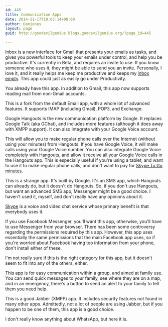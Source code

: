 ```yaml
---
id: 445
title: Communication Apps
date: 2014-11-17T19:03:14+00:00
author: Danjones
layout: page
guid: http://goodevilgenius.blogs.goodevilgenius.org/?page_id=445

---
```

Inbox is a new interface for Gmail that presents your emails as tasks, and gives you powerful tools to keep your emails under control, and help you be productive. It's currently in Beta, and requires an invite to use. If you know someone who uses it, they might be able to send you an invite. Personally, I love it, and it really helps me keep me productive and keeps my [inbox empty](http://whatis.techtarget.com/definition/inbox-zero "What is Inbox Zero?"). This app could just as easily go under Productivity.

You already have this app. In addition to Gmail, this app now supports reading mail from non-Gmail accounts.

This is a fork from the default Email app, with a whole lot of advanced features. It supports IMAP (including Gmail), POP3, and Exchange.

Google Hangouts is the new communication platform by Google. It replaces Google Talk (aka GChat), and includes more features (although it does away with XMPP support). It can also integrate with your Google Voice account.

This will allow you to make regular phone calls over the Internet (without using your minutes) from Hangouts. If you have Google Voice, it will make calls using your Google Voice number. You can also integrate Google Voice completely with Hangouts, and allow it receive all your Google Voice calls in the Hangouts app. This is especially useful if you're using a tablet, and want to use it to make regular phone calls, and don't want to pay for [Skype To Go minutes](http://www.skype.com/en/features/ "Skype Features").

This is a strange app. It's built by Google. It's an SMS app, which Hangouts can already do, but it doesn't do Hangouts. So, if you don't use Hangouts, but want an advanced SMS app, Messenger might be a good choice. I haven't used it, myself, and don't really have any opinions about it.

[Skype](http://www.skype.com/ "Skype") is a voice and video chat service whose primary benefit is that everybody uses it.

If you use Facebook Messenger, you'll want this app, otherwise, you'll have to use Messenger from your browser. There has been some controversy regarding the permissions required by this app. However, this app uses essentially the same permissions that the main Facebook app uses, so if you're worried about Facebook having too information from your phone, don't install either of these.

I'm not really sure if this is the right category for this app, but it doesn't seem to fit into any of the others, either.

This app is for easy communication within a group, and aimed at family use. You can send quick messages to your family, see where they are on a map, and in an emergency, there's a button to send an alert to your family to tell them you need help.

This is a good Jabber (XMPP) app. It includes security features not found in many other apps. Admittedly, not a lot of people are using Jabber, but if you happen to be one of them, this app is a good choice.

I don't really know anything about WhatsApp, but here it is.
